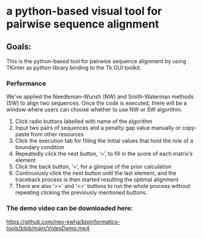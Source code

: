 # a python-based visual tool for pairwise sequence alignment
## Goals: 
This is the python-based tool for pairwise sequence alignment by using TKinter as python library binding to the Tk GUI toolkit.
### Performance
We've applied the Needleman-Wunsh (NW) and Smith-Waterman methods (SW) to align two sequences. Once the code is executed, there will be a window where users can choose whether to use NW or SW algorithm. 
1. Click radio buttons labelled with name of the algorithm
2. Input two pairs of sequences and a penalty gap value manually or copy-paste from other resources
3. Click the execution tab for filling the initial values that hold the role of a boundary condition
4. Repeatedly click the next button, ‘>’, to fill in the score of each matrix’s element
5. Click  the back button, ‘<’,  for a glimpse of the prior calculation
6. Continuously click the next button until the last element, and the traceback process is then started resulting the optimal alignment
7. There are also '>>' and '<<' buttons to run the whole process without repeating clicking the previously mentioned buttons.

### The demo video can be downloaded here: 
https://github.com/neo-ewha/bioinformatics-tools/blob/main/VideoDemo.mp4
